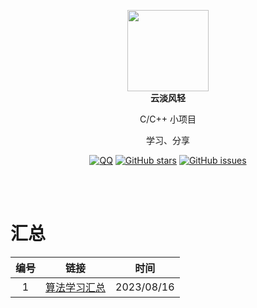 <p align="center">
  <a href="https://mehoon.com">
    <img src="https://blog.mehoon.com/wp-content/uploads/2021/06/cropped-avatar.jpg" width="130" />
  </a>
  <br />
  <b>云淡风轻</b>
  <p align="center">C/C++ 小项目</p>
  <p align="center">学习、分享</p>
  
  <p align="center">
  <a href="https://github.com/haohaizhi/haohaizhi.github.io/blob/main/assets/qq.jpg">
  <img src="https://img.shields.io/badge/Talk-QQ-brightgreen.svg?style=popout-square" alt="QQ"></a>
  <a href="https://github.com/haohaizhi/cplusplus_projects/stargazers">
  <img src="https://img.shields.io/github/stars/haohaizhi/cplusplus_projects.svg?style=popout-square" alt="GitHub stars"></a>
  <a href="https://github.com/haohaizhi/cplusplus_projects/issues">
  <img src="https://img.shields.io/github/issues/haohaizhi/cplusplus_projects.svg?style=popout-square" alt="GitHub issues"></a>
</p>


<br />
<br />

# 汇总
|编号|链接|时间|
| :--:| :--: | :--: |
|1|[算法学习汇总](https://github.com/haohaizhi/cplusplus_projects/tree/main/c-study/)|2023/08/16|